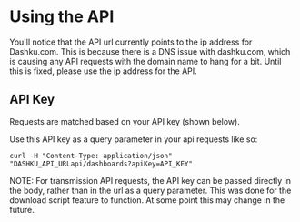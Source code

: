 Using the API
===

You'll notice that the API url currently points to the ip address for Dashku.com. This is because there is a DNS issue with dashku.com, which is causing any API requests with the domain name to hang for a bit. Until this is fixed, please use the ip address for the API.

API Key
---

Requests are matched based on your API key (shown below). 

Use this API key as a query parameter in your api requests like so:

    curl -H "Content-Type: application/json" "DASHKU_API_URLapi/dashboards?apiKey=API_KEY"

NOTE: For transmission API requests, the API key can be passed directly in the body, rather than in the url as a query parameter. This was done for the download script feature to function. At some point this may change in the future. 
